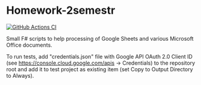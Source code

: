 # Homework-2semestr
[![GitHub Actions CI](https://github.com/yurii-litvinov/DocUtils/actions/workflows/ci.yml/badge.svg)](https://github.com/yurii-litvinov/DocUtils/actions/workflows/ci.yml)

Small F# scripts to help processing of Google Sheets and various Microsoft Office documents.

To run tests, add "credentials.json" file with Google API OAuth 2.0 Client ID (see https://console.cloud.google.com/apis -> Credentials) to the repository root and add it to test project as existing item (set Copy to Output Directory to Always).
